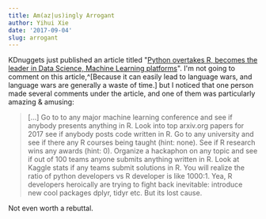 ```yaml
---
title: Am(az|us)ingly Arrogant
author: Yihui Xie
date: '2017-09-04'
slug: arrogant
---
```


KDnuggets just published an article titled "[Python overtakes R, becomes the leader in Data Science, Machine Learning platforms](http://www.kdnuggets.com/2017/08/python-overtakes-r-leader-analytics-data-science.html)". I'm not going to comment on this article,^[Because it can easily lead to language wars, and language wars are generally a waste of time.] but I noticed that one person made several comments under the article, and one of them was particularly amazing & amusing:

> [...] Go to to any major machine learning conference and see if anybody presents anything in R. Look into top arxiv.org papers for 2017 see if anybody posts code written in R. Go to any university and see if there any R courses being taught (hint: none). See if R research wins any awards (hint: 0). Organize a hackaphon on any topic and see if out of 100 teams anyone submits anything written in R. Look at Kaggle stats if any teams submit solutions in R. You will realize the ratio of python developers vs R developer is like 1000:1. Yea, R developers heroically are trying to fight back inevitable: introduce new cool packages dplyr, tidyr etc. But its lost cause.

Not even worth a rebuttal.
